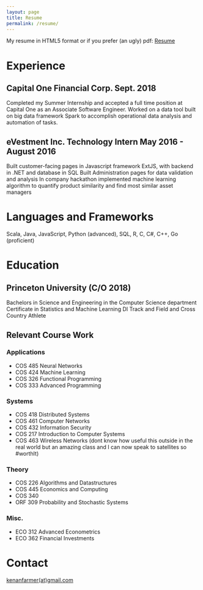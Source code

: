 ```yaml
---
layout: page
title: Resume
permalink: /resume/
---
```


My resume in HTML5 format or if you prefer (an ugly) pdf: <a href="{{ site.baseurl }}/resume.pdf">Resume</a>
# Experience
## Capital One Financial Corp.    Sept. 2018
Completed my Summer Internship and accepted a full time position at Capital One as an Associate Software Engineer.
Worked on a data tool built on big data framework Spark to accomplish operational data analysis and automation of tasks.

## eVestment Inc. Technology Intern 	     May 2016 - August 2016
Built customer-facing pages in Javascript framework ExtJS, with backend in .NET and database in SQL 
Built Administration pages for data validation and analysis
In company hackathon implemented machine learning algorithm to quantify product similarity and find most similar asset managers

# Languages and Frameworks
<!-- TODO -->
Scala, Java,  JavaScript,  Python (advanced), SQL, R, C, C#, C++, Go (proficient)

# Education
## Princeton University (C/O 2018)
Bachelors in Science and Engineering in the Computer Science department
Certificate in Statistics and Machine Learning
DI Track and Field and Cross Country Athlete

## Relevant Course Work
### Applications
- COS 485 Neural Networks
- COS 424 Machine Learning
- COS 326 Functional Programming
- COS 333 Advanced Programming
### Systems
- COS 418 Distributed Systems
- COS 461 Computer Networks
- COS 432 Information Security
- COS 217 Introduction to Computer Systems
- COS 463 Wireless Networks (dont know how useful this outside in the real world but an amazing class and I can now speak to satellites so #worthIt)
### Theory
- COS 226 Algorithms and Datastructures
- COS 445 Economics and Computing
- COS 340 
- ORF 309 Probability and Stochastic Systems
### Misc.
- ECO 312 Advanced Econometrics
- ECO 362 Financial Investments

# Contact
[kenanfarmer(at)gmail.com](mailto:kenanfarmer@gmail.com)
